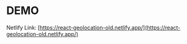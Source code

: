 # DEMO

Netlify Link: [https://react-geolocation-old.netlify.app/](https://react-geolocation-old.netlify.app/)
